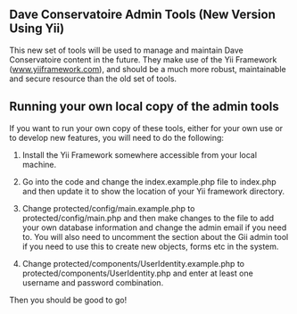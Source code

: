 ## Dave Conservatoire Admin Tools (New Version Using Yii)

This new set of tools will be used to manage and maintain Dave Conservatoire content in the future. They make use of the Yii Framework (www.yiiframework.com), and should be a much more robust, maintainable and secure resource than the old set of tools.  

## Running your own local copy of the admin tools

If you want to run your own copy of these tools, either for your own use or to develop new features, you will need to do the following:

1.  Install the Yii Framework somewhere accessible from your local machine.  

2.  Go into the code and change the index.example.php file to index.php and then update it to show the location of your Yii framework directory.

3.  Change protected/config/main.example.php to protected/config/main.php and then make changes to the file to add your own database information and change the admin email if you need to.  You will also need to uncomment the section about the Gii admin tool if you need to use this to create new objects, forms etc in the system.  

4.  Change protected/components/UserIdentity.example.php to protected/components/UserIdentity.php and enter at least one username and password combination.  

Then you should be good to go!